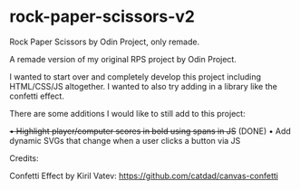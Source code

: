 # rock-paper-scissors-v2
Rock Paper Scissors by Odin Project, only remade.

A remade version of my original RPS project by Odin Project.

I wanted to start over and completely develop this project including HTML/CSS/JS altogether. I wanted to also try adding in a library like the confetti effect.

There are some additions I would like to still add to this project:

~~• Highlight player/computer scores in bold using spans in JS~~ (DONE)
• Add dynamic SVGs that change when a user clicks a button via JS

Credits:

Confetti Effect by Kiril Vatev: https://github.com/catdad/canvas-confetti